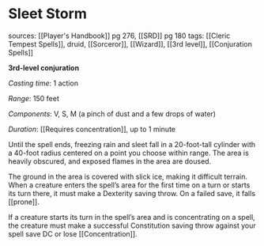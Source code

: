 # Sleet Storm
sources: [[Player's Handbook]] pg 276, [[SRD]] pg 180
tags: [[Cleric Tempest Spells]], druid, [[Sorceror]], [[Wizard]], [[3rd level]], [[Conjuration Spells]]

**3rd-level conjuration**

*Casting time*: 1 action

*Range*: 150 feet

*Components*: V, S, M (a pinch of dust and a few drops of water)

*Duration*: [[Requires concentration]], up to 1 minute

Until the spell ends, freezing rain and sleet fall in a 20-foot-tall cylinder with a 40-foot radius centered on a point you choose within range. The area is heavily obscured, and exposed flames in the area are doused.

The ground in the area is covered with slick ice, making it difficult terrain. When a creature enters the spell’s area for the first time on a turn or starts its turn there, it must make a Dexterity saving throw. On a failed save, it falls [[prone]].

If a creature starts its turn in the spell’s area and is concentrating on a spell, the creature must make a successful Constitution saving throw against your spell save DC or lose [[Concentration]].
